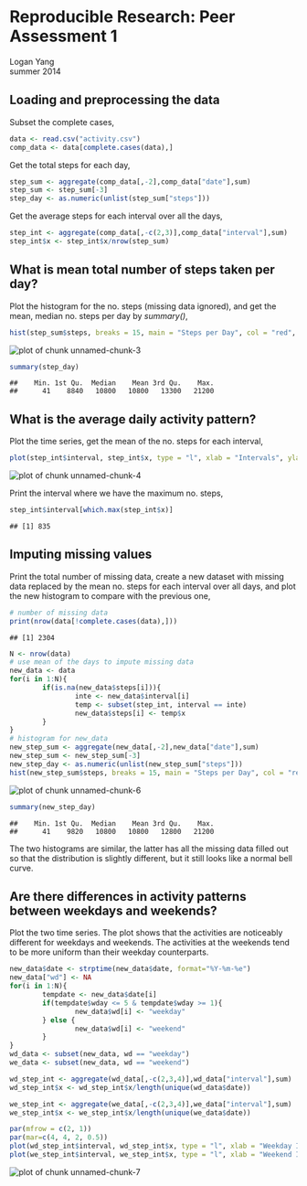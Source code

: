 # Reproducible Research: Peer Assessment 1
Logan Yang  
summer 2014



## Loading and preprocessing the data

Subset the complete cases,


```r
data <- read.csv("activity.csv")
comp_data <- data[complete.cases(data),]
```

Get the total steps for each day,


```r
step_sum <- aggregate(comp_data[,-2],comp_data["date"],sum)
step_sum <- step_sum[-3]
step_day <- as.numeric(unlist(step_sum["steps"]))
```

Get the average steps for each interval over all the days,


```r
step_int <- aggregate(comp_data[,-c(2,3)],comp_data["interval"],sum)
step_int$x <- step_int$x/nrow(step_sum)
```

## What is mean total number of steps taken per day?

Plot the histogram for the no. steps (missing data ignored), and get the mean, median no. steps per day by *summary()*,


```r
hist(step_sum$steps, breaks = 15, main = "Steps per Day", col = "red", xlab = "")
```

![plot of chunk unnamed-chunk-3](figure/unnamed-chunk-3.png) 

```r
summary(step_day)
```

```
##    Min. 1st Qu.  Median    Mean 3rd Qu.    Max. 
##      41    8840   10800   10800   13300   21200
```

## What is the average daily activity pattern?

Plot the time series, get the mean of the no. steps for each interval, 


```r
plot(step_int$interval, step_int$x, type = "l", xlab = "Intervals", ylab = "Activities")
```

![plot of chunk unnamed-chunk-4](figure/unnamed-chunk-4.png) 

Print the interval where we have the maximum no. steps,


```r
step_int$interval[which.max(step_int$x)]
```

```
## [1] 835
```

## Imputing missing values

Print the total number of missing data, create a new dataset with missing data replaced by the mean no. steps for each interval over all days, and plot the new histogram to compare with the previous one,


```r
# number of missing data
print(nrow(data[!complete.cases(data),]))
```

```
## [1] 2304
```

```r
N <- nrow(data)
# use mean of the days to impute missing data
new_data <- data
for(i in 1:N){
        if(is.na(new_data$steps[i])){
                inte <- new_data$interval[i]
                temp <- subset(step_int, interval == inte)
                new_data$steps[i] <- temp$x
        }
}
# histogram for new_data
new_step_sum <- aggregate(new_data[,-2],new_data["date"],sum)
new_step_sum <- new_step_sum[-3]
new_step_day <- as.numeric(unlist(new_step_sum["steps"]))
hist(new_step_sum$steps, breaks = 15, main = "Steps per Day", col = "red", xlab = "")
```

![plot of chunk unnamed-chunk-6](figure/unnamed-chunk-6.png) 

```r
summary(new_step_day)
```

```
##    Min. 1st Qu.  Median    Mean 3rd Qu.    Max. 
##      41    9820   10800   10800   12800   21200
```

The two histograms are similar, the latter has all the missing data filled out so that the distribution is slightly different, but it still looks like a normal bell curve.

## Are there differences in activity patterns between weekdays and weekends?

Plot the two time series. The plot shows that the activities are noticeably different for weekdays and weekends. The activities at the weekends tend to be more uniform than their weekday counterparts.


```r
new_data$date <- strptime(new_data$date, format="%Y-%m-%e")
new_data["wd"] <- NA
for(i in 1:N){
        tempdate <- new_data$date[i]
        if(tempdate$wday <= 5 & tempdate$wday >= 1){
                new_data$wd[i] <- "weekday"
        } else {
                new_data$wd[i] <- "weekend"
        }
}
wd_data <- subset(new_data, wd == "weekday")
we_data <- subset(new_data, wd == "weekend")

wd_step_int <- aggregate(wd_data[,-c(2,3,4)],wd_data["interval"],sum)
wd_step_int$x <- wd_step_int$x/length(unique(wd_data$date))

we_step_int <- aggregate(we_data[,-c(2,3,4)],we_data["interval"],sum)
we_step_int$x <- we_step_int$x/length(unique(we_data$date))

par(mfrow = c(2, 1))
par(mar=c(4, 4, 2, 0.5))
plot(wd_step_int$interval, wd_step_int$x, type = "l", xlab = "Weekday Intervals", ylab = "Activities")
plot(we_step_int$interval, we_step_int$x, type = "l", xlab = "Weekend Intervals", ylab = "Activities")
```

![plot of chunk unnamed-chunk-7](figure/unnamed-chunk-7.png) 
